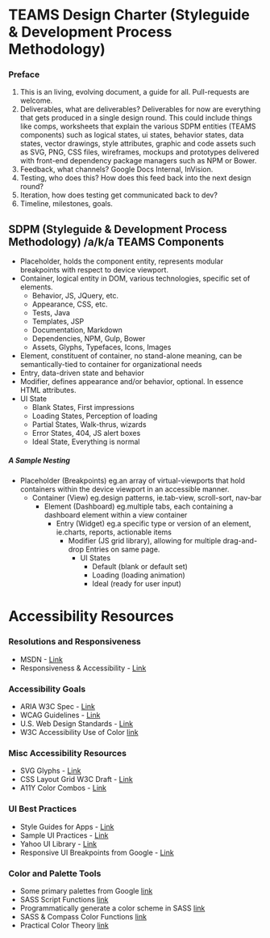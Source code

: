 # TEAMS Design Charter (Styleguide & Development Process Methodology)

### Preface
1. This is an living, evolving document, a guide for all. Pull-requests are welcome.
2. Deliverables, what are deliverables? Deliverables for now are everything that gets produced in a single design round. This could include things like comps, worksheets that explain the various SDPM entities (TEAMS components) such as logical states, ui states, behavior states, data states, vector drawings, style attributes, graphic and code assets such as SVG, PNG, CSS files, wireframes, mockups and prototypes delivered with front-end dependency package managers such as NPM or Bower.
3. Feedback, what channels? Google Docs Internal, InVision.
4. Testing, who does this? How does this feed back into the next design round?
5. Iteration, how does testing get communicated back to dev?
6. Timeline, milestones, goals.

## SDPM (Styleguide & Development Process Methodology) /a/k/a TEAMS Components

- Placeholder, holds the component entity, represents modular breakpoints with respect to device viewport.
- Container, logical entity in DOM, various technologies, specific set of elements.
  - Behavior, JS, JQuery, etc.
  - Appearance, CSS, etc.
  - Tests, Java
  - Templates, JSP
  - Documentation, Markdown
  - Dependencies, NPM, Gulp, Bower
  - Assets, Glyphs, Typefaces, Icons, Images
- Element, constituent of container, no stand-alone meaning, can be semantically-tied to container for organizational needs
- Entry, data-driven state and behavior
- Modifier, defines appearance and/or behavior, optional. In essence HTML attributes.
- UI State
  - Blank States, First impressions
  - Loading States, Perception of loading
  - Partial States, Walk-thrus, wizards
  - Error States, 404, JS alert boxes
  - Ideal State, Everything is normal

##### A Sample Nesting
- Placeholder (Breakpoints) eg.an array of virtual-viewports that hold containers within the device viewport in an accessible manner.
  - Container (View) eg.design patterns, ie.tab-view, scroll-sort, nav-bar
    - Element (Dashboard) eg.multiple tabs, each containing a dashboard element within a view container
      - Entry (Widget) eg.a specific type or version of an element, ie.charts, reports, actionable items
        - Modifier (JS grid library), allowing for multiple drag-and-drop Entries on same page.
          - UI States
            - Default (blank or default set)
            - Loading (loading animation)
            - Ideal (ready for user input)

# Accessibility Resources

### Resolutions and Responsiveness
- MSDN - [Link](https://blogs.msdn.microsoft.com/b8/2012/03/21/scaling-to-different-screens/)
- Responsiveness & Accessibility - [Link](http://www.ssbbartgroup.com/blog/what-does-responsive-web-design-have-to-do-with-accessibility/)

### Accessibility Goals
- ARIA W3C Spec - [Link](http://www.w3.org/TR/aria-in-html/)
- WCAG Guidelines - [Link](http://www.w3.org/TR/WCAG20/#visual-audio-contrast)
- U.S. Web Design Standards - [Link](https://playbook.cio.gov/designstandards/)
- W3C Accessibility Use of Color [link](http://www.w3.org/TR/UNDERSTANDING-WCAG20/visual-audio-contrast-without-color.html)

### Misc Accessibility Resources
- SVG Glyphs - [Link](https://www.paciellogroup.com/blog/2013/12/using-aria-enhance-svg-accessibility/)
- CSS Layout Grid W3C Draft - [Link](http://www.w3.org/TR/css-grid-1/)
- A11Y Color Combos - [Link](http://clrs.cc/a11y/)

### UI Best Practices
- Style Guides for Apps - [Link](https://www.google.com/design/spec/style/)
- Sample UI Practices - [Link](http://developer.android.com/training/best-ui.html)
- Yahoo UI Library - [Link](https://github.com/yui/yui3)
- Responsive UI Breakpoints from Google - [Link](https://www.google.com/design/spec/layout/responsive-ui.html#responsive-ui-breakpoints)

### Color and Palette Tools
- Some primary palettes from Google [link](https://www.google.com/design/spec/style/color.html#)
- SASS Script Functions [link](http://sass-lang.com/documentation/Sass/Script/Functions.html)
- Programmatically generate a color scheme in SASS [link](http://thesassway.com/advanced/how-to-programtically-go-from-one-color-to-another-in-sass)
- SASS & Compass Color Functions [link](http://jackiebalzer.com/color)
- Practical Color Theory [link](http://tallys.github.io/color-theory/)
